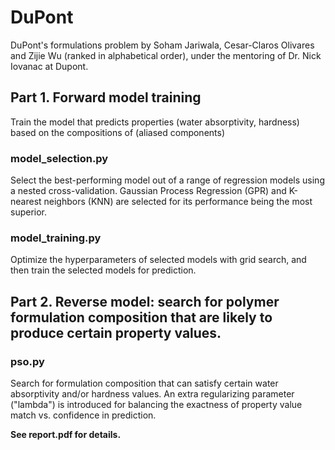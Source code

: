 # DuPont
DuPont's formulations problem by Soham Jariwala, Cesar-Claros Olivares and Zijie Wu (ranked in alphabetical order), under the mentoring of Dr. Nick Iovanac at Dupont.

## Part 1. Forward model training
Train the model that predicts properties (water absorptivity, hardness) based on the compositions of (aliased components)

### model_selection.py
Select the best-performing model out of a range of regression models using a nested cross-validation. Gaussian Process Regression (GPR) and K-nearest neighbors (KNN) are selected for its performance being the most superior.

### model_training.py
Optimize the hyperparameters of selected models with grid search, and then train the selected models for prediction.

## Part 2. Reverse model: search for polymer formulation composition that are likely to produce certain property values.
### pso.py
Search for formulation composition that can satisfy certain water absorptivity and/or hardness values. An extra regularizing parameter ("lambda") is introduced for balancing the exactness of property value match vs. confidence in prediction.

**See report.pdf for details.**
